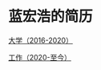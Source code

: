 # 蓝宏浩的简历


[大学（2016-2020）](./RESUME_LANHONGHAO_HLJIT.md)

[工作（2020-至今）](./RESUME_LANHONGHAO_HQ.md)


